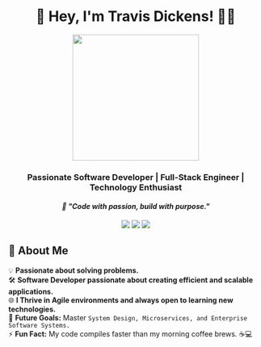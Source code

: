 <h1 align="center">🚀 Hey, I'm Travis Dickens! 👨‍💻</h1>

<p align="center">
  <img src="https://media.giphy.com/media/qgQUggAC3Pfv687qPC/giphy.gif" width="250" />
</p>

<h3 align="center">Passionate Software Developer | Full-Stack Engineer | Technology Enthusiast</h3>

_<h4 align="center">🚀 "Code with passion, build with purpose."</h4>_

<p align="center">
  <a href="https://www.linkedin.com/in/travis-dickens-010a84250"><img src="https://img.shields.io/badge/-LinkedIn-0077B5?style=for-the-badge&logo=linkedin&logoColor=white"></a>
  <a href="https://travisdickensportfolio.netlify.app/"><img src="https://img.shields.io/badge/-Portfolio-FF5722?style=for-the-badge&logo=google-chrome&logoColor=white"></a>
  <a href="mailto:Travis.Dickens@outlook.com"><img src="https://img.shields.io/badge/-Email-D14836?style=for-the-badge&logo=gmail&logoColor=white"></a>
</p>

## 🌟 About Me  
💡 **Passionate about solving problems.**  
🛠️ **Software Developer passionate about creating efficient and scalable applications.**  
🌐 **I Thrive in Agile environments and always open to learning new technologies.**  
🎯 **Future Goals:** Master `System Design, Microservices, and Enterprise Software Systems.`  
⚡ **Fun Fact:** My code compiles faster than my morning coffee brews. ☕💻  
